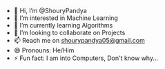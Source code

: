 - 👋 Hi, I’m @ShouryPandya
- 👀 I’m interested in Machine Learning
- 🌱 I’m currently learning Algorithms
- 💞️ I’m looking to collaborate on Projects
- 📫 Reach me on shourypandya05@gmail.com
- 😄 Pronouns: He/Him
- ⚡ Fun fact: I am into Computers, Don't know why...

<!---
ShouryPandya/ShouryPandya is a ✨ special ✨ repository because its `README.md` (this file) appears on your GitHub profile.
You can click the Preview link to take a look at your changes.
--->
